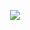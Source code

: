 <p align="center">
  <img src="[https://github-readme-streak-stats.herokuapp.com?user=alingavriliuc&hide_border=true)](https://git.io/streak-stats](https://github-readme-streak-stats.herokuapp.com?user=alingavriliuc&theme=ocean-gradient&hide_border=true">
</p>
